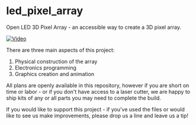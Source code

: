 # led_pixel_array
Open LED 3D Pixel Array - an accessible way to create a 3D pixel array. 

[![Video](https://lh3.googleusercontent.com/pw/AP1GczMePpHNxaC65DAdghEDF-s4h9G1tV5pRHBBAXmmiWESrkQp6w9WsVxV2PpxtOvIkL-MlxjSv_IMMSKzYZKFyssS9OPL2YkIoY0fcW9GPA66AV1cwYzceesSw0oSEkdQw7FZcPkpY5S4fhFrBvmhXiShSQ=w1039-h739-s-no-gm?authuser=0)](https://vimeo.com/929125024)



There are three main aspects of this project:
1. Physical construction of the array
2. Electronics programming
3. Graphics creation and animation

All plans are openly available in this repository, however if you are short on time or labor - or if you don't have access to a laser cutter, we are happy to ship kits of any or all parts you may need to complete the build. 

If you would like to support this project - if you've used the files or would like to see us make improvements, please drop us a line and leave us a tip!
